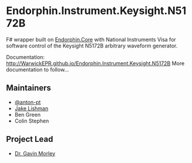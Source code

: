 # Endorphin.Instrument.Keysight.N5172B

F# wrapper built on [Endorphin.Core][1] with National Instruments Visa for
software control of the Keysight N5172B arbitrary waveform generator.

Documentation:
http://WarwickEPR.github.io/Endorphin.Instrument.Keysight.N5172B
More documentation to follow...

## Maintainers

- [@anton-pt](https://github.com/anton-pt)
- [Jake Lishman](https://github.com/jakelishman)
- Ben Green
- Colin Stephen

## Project Lead

- [Dr. Gavin Morley](mailto:gavin.morley@warwick.ac.uk)

[1]: https://warwickepr.github.io/Endorphin.Core
